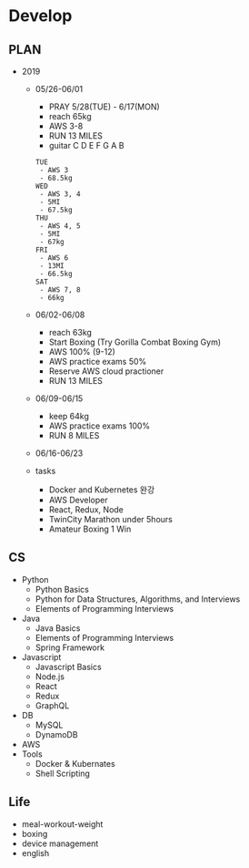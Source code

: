 # Develop

## PLAN
* 2019
  * 05/26-06/01
    * PRAY 5/28(TUE) - 6/17(MON)
    * reach 65kg
    * AWS 3-8
    * RUN 13 MILES
    * guitar C D E F G A B
    ```
    TUE
     - AWS 3
     - 68.5kg
    WED
     - AWS 3, 4
     - 5MI
     - 67.5kg
    THU
     - AWS 4, 5
     - 5MI
     - 67kg
    FRI
     - AWS 6
     - 13MI
     - 66.5kg
    SAT
     - AWS 7, 8
     - 66kg
    ```
  * 06/02-06/08
    * reach 63kg
    * Start Boxing (Try Gorilla Combat Boxing Gym)
    * AWS 100% (9-12)
    * AWS practice exams 50%
    * Reserve AWS cloud practioner
    * RUN 13 MILES
  * 06/09-06/15
    * keep 64kg
    * AWS practice exams 100%
    * RUN 8 MILES
  * 06/16-06/23
    
    
  * tasks
    * Docker and Kubernetes 완강
    * AWS Developer
    * React, Redux, Node
    * TwinCity Marathon under 5hours
    * Amateur Boxing 1 Win

## CS
* Python
  * Python Basics
  * Python for Data Structures, Algorithms, and Interviews
  * Elements of Programming Interviews
* Java
  * Java Basics
  * Elements of Programming Interviews
  * Spring Framework
* Javascript
  * Javascript Basics
  * Node.js
  * React
  * Redux
  * GraphQL
* DB
  * MySQL
  * DynamoDB
* AWS
* Tools
  * Docker & Kubernates
  * Shell Scripting
  
## Life
* meal-workout-weight
* boxing
* device management
* english
